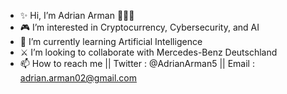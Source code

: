 - ✨ Hi, I’m Adrian Arman 👋👋👋
- 🎮 I’m interested in Cryptocurrency, Cybersecurity, and AI
- 🎄 I’m currently learning Artificial Intelligence 
- ⚔️ I’m looking to collaborate with Mercedes-Benz Deutschland
- 📫 How to reach me || Twitter : @AdrianArman5 || Email : adrian.arman02@gmail.com

<!---
adrian459/adrian459 is a ✨ special ✨ repository because its `README.md` (this file) appears on your GitHub profile.
You can click the Preview link to take a look at your changes.
--->

